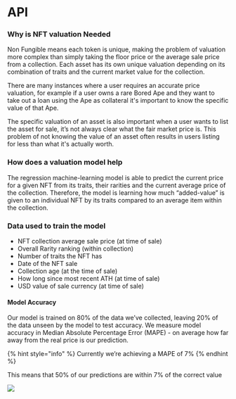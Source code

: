 # API

### Why is NFT valuation Needed

Non Fungible means each token is unique, making the problem of valuation more complex than simply taking the floor price or the average sale price from a collection. Each asset has its own unique valuation depending on its combination of traits and the current market value for the collection.

There are many instances where a user requires an accurate price valuation, for example if a user owns a rare Bored Ape and they want to take out a loan using the Ape as collateral it's important to know the specific value of that Ape.

The specific valuation of an asset is also important when a user wants to list the asset for sale, it’s not always clear what the fair market price is. This problem of not knowing the value of an asset often results in users listing for less than what it's actually worth.

### How does a valuation model help

The regression machine-learning model is able to predict the current price for a given NFT from its traits, their rarities and the current average price of the collection. Therefore, the model is learning how much “added-value” is given to an individual NFT by its traits compared to an average item within the collection.

### Data used to train the model

* NFT collection average sale price (at time of sale)&#x20;
* Overall Rarity ranking (within collection)&#x20;
* Number of traits the NFT has&#x20;
* Date of the NFT sale&#x20;
* Collection age (at the time of sale)&#x20;
* How long since most recent ATH (at time of sale)
* &#x20;USD value of sale currency (at time of sale)

#### Model Accuracy

Our model is trained on 80% of the data we’ve collected, leaving 20% of the data unseen by the model to test accuracy. We measure model accuracy in Median Absolute Percentage Error (MAPE) - on average how far away from the real price is our prediction.&#x20;

{% hint style="info" %}
Currently we’re achieving a MAPE of 7%&#x20;
{% endhint %}

This means that 50% of our predictions are within 7% of the correct value

![](https://lh6.googleusercontent.com/067S-wc\_C\_pBnXN1Pn5zimTAWhdQJpGqK3flfQV2pKQso2oOddBSf4Ct4TOvrfSG3\_N91WbBPbCtiVjS-0G\_DvbEPKkKXJoI4G43bXUh-DWsJ4l0EbjI7yFvhL0haZEhnfh0Vfk5Yrcr\_wxfu50)
